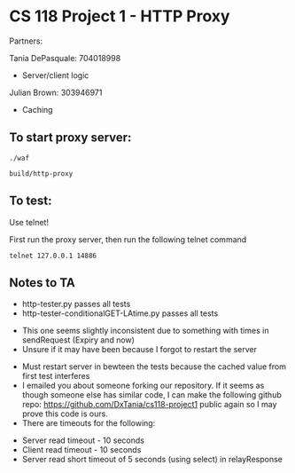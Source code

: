 CS 118 Project 1 - HTTP Proxy
=============================

Partners:

Tania DePasquale: 704018998
* Server/client logic


Julian Brown: 303946971
* Caching

## To start proxy server:

```
./waf

build/http-proxy
```

## To test:

Use telnet!

First run the proxy server, then run the following telnet command

```
telnet 127.0.0.1 14886
```

## Notes to TA

* http-tester.py passes all tests
* http-tester-conditionalGET-LAtime.py passes all tests
 - This one seems slightly inconsistent due to something with times in sendRequest (Expiry and now)
 - Unsure if it may have been because I forgot to restart the server
* Must restart server in bewteen the tests because the cached value from first test interferes
* I emailed you about someone forking our repository. If it seems as though someone else has similar code, I can make the following github repo: https://github.com/DxTania/cs118-project1 public again so I may prove this code is ours.
* There are timeouts for the following:
 - Server read timeout - 10 seconds
 - Client read timeout - 10 seconds
 - Server read short timeout of 5 seconds (using select) in relayResponse
